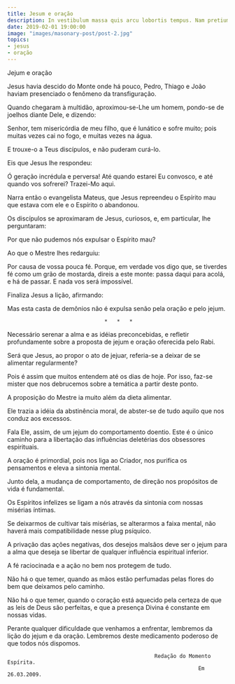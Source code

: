 ```yaml
---
title: Jesum e oração
description: In vestibulum massa quis arcu lobortis tempus. Nam pretium arcu in odio vulputate luctus.
date: 2019-02-01 19:00:00
image: "images/masonary-post/post-2.jpg"
topics: 
- jesus
- oração
---
```



Jejum e oração

Jesus havia descido do Monte onde há pouco, Pedro, Thiago e João haviam
presenciado o fenômeno da transfiguração.

Quando chegaram à multidão, aproximou-se-Lhe um homem, pondo-se de joelhos
diante Dele, e dizendo:

Senhor, tem misericórdia de meu filho, que é lunático e sofre muito; pois
muitas vezes cai no fogo, e muitas vezes na água.

E trouxe-o a Teus discípulos, e não puderam curá-lo.

Eis que Jesus lhe respondeu:

Ó geração incrédula e perversa! Até quando estarei Eu convosco, e até quando
vos sofrerei? Trazei-Mo aqui.

Narra então o evangelista Mateus, que Jesus repreendeu o Espírito mau que
estava com ele e o Espírito o abandonou.

Os discípulos se aproximaram de Jesus, curiosos, e, em particular, lhe
perguntaram:

Por que não pudemos nós expulsar o Espírito mau?

Ao que o Mestre lhes redarguiu:

Por causa de vossa pouca fé. Porque, em verdade vos digo que, se tiverdes fé
como um grão de mostarda, direis a este monte: passa daqui para acolá, e há de
passar. E nada vos será impossível.

Finaliza Jesus a lição, afirmando:

Mas esta casta de demônios não é expulsa senão pela oração e pelo jejum.

                                   *   *   *

Necessário serenar a alma e as idéias preconcebidas, e refletir profundamente
sobre a proposta de jejum e oração oferecida pelo Rabi.

Será que Jesus, ao propor o ato de jejuar, referia-se a deixar de se alimentar
regularmente?

Pois é assim que muitos entendem até os dias de hoje. Por isso, faz-se mister
que nos debrucemos sobre a temática a partir deste ponto.

A proposição do Mestre ia muito além da dieta alimentar.

Ele trazia a idéia da abstinência moral, de abster-se de tudo aquilo que nos
conduz aos excessos.

Fala Ele, assim, de um jejum do comportamento doentio. Este é o único caminho
para a libertação das influências deletérias dos obsessores espirituais.

A oração é primordial, pois nos liga ao Criador, nos purifica os pensamentos e
eleva a sintonia mental.

Junto dela, a mudança de comportamento, de direção nos propósitos de vida é
fundamental.

Os Espíritos infelizes se ligam a nós através da sintonia com nossas misérias
íntimas.

Se deixarmos de cultivar tais misérias, se alterarmos a faixa mental, não
haverá mais compatibilidade nesse plug psíquico.

A privação das ações negativas, dos desejos malsãos deve ser o jejum para a
alma que deseja se libertar de qualquer influência espiritual inferior.

A fé raciocinada e a ação no bem nos protegem de tudo.

Não há o que temer, quando as mãos estão perfumadas pelas flores do bem que
deixamos pelo caminho.

Não há o que temer, quando o coração está aquecido pela certeza de que as leis
de Deus são perfeitas, e que a presença Divina é constante em nossas vidas.

Perante qualquer dificuldade que venhamos a enfrentar, lembremos da lição do
jejum e da oração. Lembremos deste medicamento poderoso de que todos nós
dispomos.

                                                   Redação do Momento Espírita.
                                                                 Em 26.03.2009.
